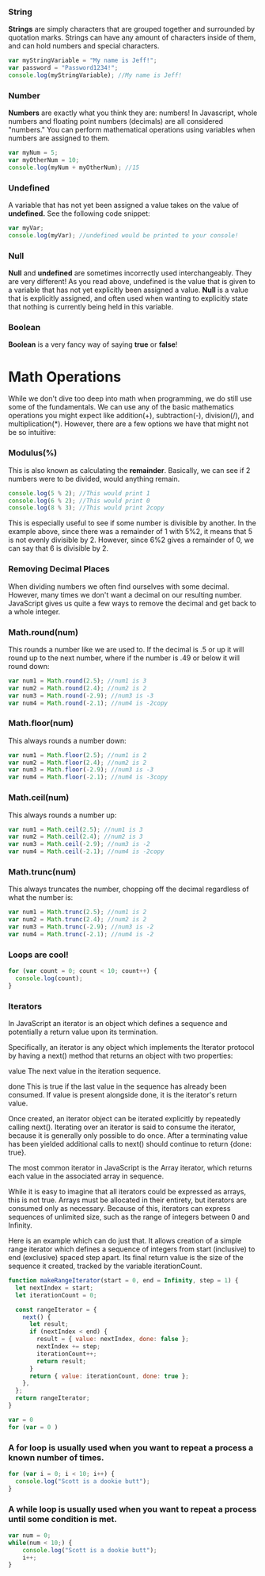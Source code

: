### String

**Strings** are simply characters that are grouped together and surrounded by quotation marks. Strings can have any amount of characters inside of them, and can hold numbers and special characters.

```js
var myStringVariable = "My name is Jeff!";
var password = "Password1234!";
console.log(myStringVariable); //My name is Jeff!
```

### Number

**Numbers** are exactly what you think they are: numbers! In Javascript, whole numbers and floating point numbers (decimals) are all considered "numbers." You can perform mathematical operations using variables when numbers are assigned to them.

```js
var myNum = 5;
var myOtherNum = 10;
console.log(myNum + myOtherNum); //15
```

### Undefined

A variable that has not yet been assigned a value takes on the value of **undefined.** See the following code snippet:

```js
var myVar;
console.log(myVar); //undefined would be printed to your console!
```

### Null

**Null** and **undefined** are sometimes incorrectly used interchangeably. They are very different! As you read above, undefined is the value that is given to a variable that has not yet explicitly been assigned a value. **Null** is a value that is explicitly assigned, and often used when wanting to explicitly state that nothing is currently being held in this variable.

### Boolean

**Boolean** is a very fancy way of saying **true** or **false**!

# Math Operations

While we don't dive too deep into math when programming, we do still use some of the fundamentals. We can use any of the basic mathematics operations you might expect like addition(+), subtraction(-), division(/), and multiplication(\*). However, there are a few options we have that might not be so intuitive:

### Modulus(%)

This is also known as calculating the **remainder**. Basically, we can see if 2 numbers were to be divided, would anything remain.

```js
console.log(5 % 2); //This would print 1
console.log(6 % 2); //This would print 0
console.log(8 % 3); //This would print 2copy
```

This is especially useful to see if some number is divisible by another. In the example above, since there was a remainder of 1 with 5%2, it means that 5 is not evenly divisible by 2. However, since 6%2 gives a remainder of 0, we can say that 6 is divisible by 2.

### Removing Decimal Places

When dividing numbers we often find ourselves with some decimal. However, many times we don't want a decimal on our resulting number. JavaScript gives us quite a few ways to remove the decimal and get back to a whole integer.

### **Math.round(num)**

This rounds a number like we are used to. If the decimal is .5 or up it will round up to the next number, where if the number is .49 or below it will round down:

```js
var num1 = Math.round(2.5); //num1 is 3
var num2 = Math.round(2.4); //num2 is 2
var num3 = Math.round(-2.9); //num3 is -3
var num4 = Math.round(-2.1); //num4 is -2copy
```

### **Math.floor(num)**

This always rounds a number down:

```js
var num1 = Math.floor(2.5); //num1 is 2
var num2 = Math.floor(2.4); //num2 is 2
var num3 = Math.floor(-2.9); //num3 is -3
var num4 = Math.floor(-2.1); //num4 is -3copy
```

### **Math.ceil(num)**

This always rounds a number up:

```js
var num1 = Math.ceil(2.5); //num1 is 3
var num2 = Math.ceil(2.4); //num2 is 3
var num3 = Math.ceil(-2.9); //num3 is -2
var num4 = Math.ceil(-2.1); //num4 is -2copy
```

### **Math.trunc(num)**

This always truncates the number, chopping off the decimal regardless of what the number is:

```js
var num1 = Math.trunc(2.5); //num1 is 2
var num2 = Math.trunc(2.4); //num2 is 2
var num3 = Math.trunc(-2.9); //num3 is -2
var num4 = Math.trunc(-2.1); //num4 is -2
```

### Loops are cool!

```js
for (var count = 0; count < 10; count++) {
  console.log(count);
}
```

### Iterators

In JavaScript an iterator is an object which defines a sequence and potentially a return value upon its termination.

Specifically, an iterator is any object which implements the Iterator protocol by having a next() method that returns an object with two properties:

value
The next value in the iteration sequence.

done
This is true if the last value in the sequence has already been consumed. If value is present alongside done, it is the iterator's return value.

Once created, an iterator object can be iterated explicitly by repeatedly calling next(). Iterating over an iterator is said to consume the iterator, because it is generally only possible to do once. After a terminating value has been yielded additional calls to next() should continue to return {done: true}.

The most common iterator in JavaScript is the Array iterator, which returns each value in the associated array in sequence.

While it is easy to imagine that all iterators could be expressed as arrays, this is not true. Arrays must be allocated in their entirety, but iterators are consumed only as necessary. Because of this, iterators can express sequences of unlimited size, such as the range of integers between 0 and Infinity.

Here is an example which can do just that. It allows creation of a simple range iterator which defines a sequence of integers from start (inclusive) to end (exclusive) spaced step apart. Its final return value is the size of the sequence it created, tracked by the variable iterationCount.

```js
function makeRangeIterator(start = 0, end = Infinity, step = 1) {
  let nextIndex = start;
  let iterationCount = 0;

  const rangeIterator = {
    next() {
      let result;
      if (nextIndex < end) {
        result = { value: nextIndex, done: false };
        nextIndex += step;
        iterationCount++;
        return result;
      }
      return { value: iterationCount, done: true };
    },
  };
  return rangeIterator;
}
```

```js
var = 0
for (var = 0 )
```

### A for loop is usually used when you want to repeat a process a known number of times.

```js
for (var i = 0; i < 10; i++) {
  console.log("Scott is a dookie butt");
}
```

### A while loop is usually used when you want to repeat a process until some condition is met.

```js
var num = 0;
while(num < 10;) {
    console.log("Scott is a dookie butt");
    i++;
}
```
